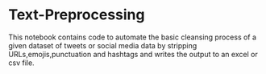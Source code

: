 # Text-Preprocessing
This notebook contains code to automate the basic cleansing process of a given dataset of tweets or social media data by stripping URLs,emojis,punctuation and hashtags and writes the output to an excel or csv file.
